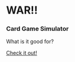 # WAR!!

### Card Game Simulator
What is it good for?

[Check it out!](https://immense-fjord-5827.herokuapp.com)
